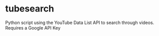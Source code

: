 # tubesearch
Python script using the YouTube Data List API to search through videos.  Requires a Google API Key
